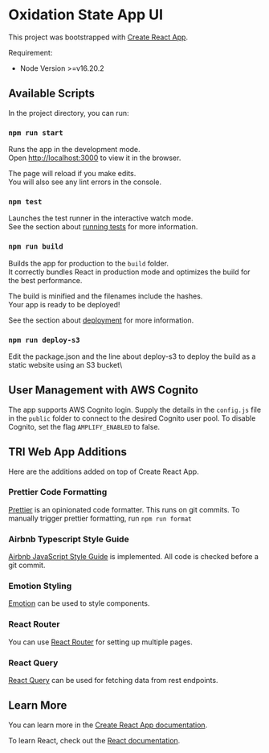 # Oxidation State App UI

This project was bootstrapped with [Create React App](https://github.com/facebook/create-react-app).

Requirement:
* Node Version >=v16.20.2

## Available Scripts

In the project directory, you can run:

### `npm run start`

Runs the app in the development mode.\
Open [http://localhost:3000](http://localhost:3000) to view it in the browser.

The page will reload if you make edits.\
You will also see any lint errors in the console.

### `npm test`

Launches the test runner in the interactive watch mode.\
See the section about [running tests](https://facebook.github.io/create-react-app/docs/running-tests) for more information.

### `npm run build`

Builds the app for production to the `build` folder.\
It correctly bundles React in production mode and optimizes the build for the best performance.

The build is minified and the filenames include the hashes.\
Your app is ready to be deployed!

See the section about [deployment](https://facebook.github.io/create-react-app/docs/deployment) for more information.

### `npm run deploy-s3`

Edit the package.json and the line about deploy-s3 to deploy the build as a static website using an S3 bucket\

## User Management with AWS Cognito

The app supports AWS Cognito login. Supply the details in the `config.js` file in the `public` folder to connect to the desired Cognito user pool.
To disable Cognito, set the flag `AMPLIFY_ENABLED` to false.

## TRI Web App Additions

Here are the additions added on top of Create React App.

### Prettier Code Formatting

[Prettier](https://prettier.io/) is an opinionated code formatter. This runs on git commits.
To manually trigger prettier formatting, run `npm run format`

### Airbnb Typescript Style Guide

[Airbnb JavaScript Style Guide](https://github.com/airbnb/javascript) is implemented. All code is checked before a git commit.

### Emotion Styling

[Emotion](https://emotion.sh/docs/introduction) can be used to style components.

### React Router

You can use [React Router](https://reactrouter.com/web/guides/quick-start) for setting up multiple pages.

### React Query

[React Query](https://react-query.tanstack.com/) can be used for fetching data from rest endpoints.

## Learn More

You can learn more in the [Create React App documentation](https://facebook.github.io/create-react-app/docs/getting-started).

To learn React, check out the [React documentation](https://reactjs.org/).
